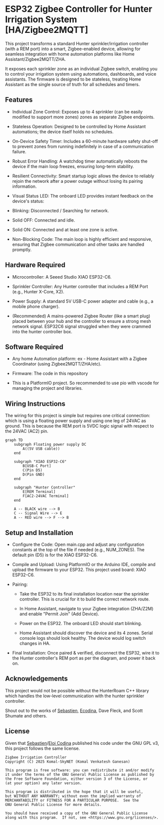 # ESP32 Zigbee Controller for Hunter Irrigation System [HA/Zigbee2MQTT]
This project transforms a standard Hunter sprinkler/irrigation controller (with a REM port) into a smart, Zigbee-enabled device, allowing for seamless integration with home automation platforms like Home Assistant/Zigbee2MQTT/ZHA.

It exposes each sprinkler zone as an individual Zigbee switch, enabling you to control your irrigation system using automations, dashboards, and voice assistants. The firmware is designed to be stateless, treating Home Assistant as the single source of truth for all schedules and timers.

## Features
- Individual Zone Control: Exposes up to 4 sprinkler (can be easily modified to support more zones) zones as separate Zigbee endpoints.

- Stateless Operation: Designed to be controlled by Home Assistant automations; the device itself holds no schedules.

- On-Device Safety Timer: Includes a 60-minute hardware safety shut-off to prevent zones from running indefinitely in case of a communication failure.

- Robust Error Handling: A watchdog timer automatically reboots the device if the main loop freezes, ensuring long-term stability.

- Resilient Connectivity: Smart startup logic allows the device to reliably rejoin the network after a power outage without losing its pairing information.

- Visual Status LED: The onboard LED provides instant feedback on the device's status:

- Blinking: Disconnected / Searching for network.

- Solid OFF: Connected and idle.

- Solid ON: Connected and at least one zone is active.

- Non-Blocking Code: The main loop is highly efficient and responsive, ensuring that Zigbee communication and other tasks are handled promptly.

## Hardware Required
- Microcontroller: A Seeed Studio XIAO ESP32-C6.

- Sprinkler Controller: Any Hunter controller that includes a REM Port (e.g., Hunter X-Core, X2).

- Power Supply: A standard 5V USB-C power adapter and cable (e.g., a mobile phone charger).

- (Recommended) A mains-powered Zigbee Router (like a smart plug) placed between your hub and the controller to ensure a strong mesh network signal. ESP32C6 signal struggled when they were crammed into the hunter controller box.

## Software Required
- Any home Automation platform: ex - Home Assistant with a Zigbee Coordinator (using Zigbee2MQTT/ZHA/etc).

- Firmware: The code in this repository 

- This is a PlatformIO project. So recommended to use pio with vscode for managing the project and libraries.

## Wiring Instructions
The wiring for this project is simple but requires one critical connection: which is using a floating power supply and using one leg of 24VAC as ground. This is because the REM port is 5VDC logic signal with respect to the 24VAC (AC2) pin. 

```mermaid
graph TD
    subgraph Floating power supply DC
        A((5V USB cable))
    end

    subgraph "XIAO ESP32-C6"
        B[USB-C Port]
        C(Pin D5)
        D(Pin GND)
    end

    subgraph "Hunter Controller"
        E[REM Terminal]
        F[AC2-24VAC Terminal]
    end

    A -- BLACK wire --> B
    C -- Signal Wire --> E
    A -- RED wire --> F --> B
```

## Setup and Installation
- Configure the Code: Open main.cpp and adjust any configuration constants at the top of the file if needed (e.g., NUM_ZONES). The default pin (D5) is for the XIAO ESP32-C6.

- Compile and Upload: Using PlatformIO or the Arduino IDE, compile and upload the firmware to your ESP32. This project used board: XIAO ESP32-C6.

- Pairing:

    - Take the ESP32 to its final installation location near the sprinkler controller. This is crucial for it to build the correct network route.

    - In Home Assistant, navigate to your Zigbee integration (ZHA/Z2M) and enable "Permit Join" (Add Device).

    - Power on the ESP32. The onboard LED should start blinking.

    - Home Assistant should discover the device and its 4 zones. Serial console logs should look healthy. The device would log switch changes in HA.

- Final Installation: Once paired & verified, disconnect the ESP32, wire it to the Hunter controller's REM port as per the diagram, and power it back on.

## Acknowledgements
This project would not be possible without the HunterRoam C++ library which handles the low-level communication with the hunter sprinkler controller.

Shout out to the works of [Sebastien](https://github.com/seb821/OpenSprinkler-Firmware-Hunter), [Ecodina](https://github.com/ecodina/hunter-wifi), Dave Fleck, and Scott Shumate and others. 

## License
Given that [Sebastien](https://github.com/seb821/OpenSprinkler-Firmware-Hunter)/[Eloi Codina](https://github.com/ecodina/hunter-wifi) published his code under the GNU GPL v3, this project follows the same license.
```
Zigbee Irrigation Controller
Copyright (C) 2025 Komal-SkyNET (Komal Venkatesh Ganesan)

This program is free software: you can redistribute it and/or modify
it under the terms of the GNU General Public License as published by
the Free Software Foundation, either version 3 of the License, or
(at your option) any later version.

This program is distributed in the hope that it will be useful,
but WITHOUT ANY WARRANTY; without even the implied warranty of
MERCHANTABILITY or FITNESS FOR A PARTICULAR PURPOSE.  See the
GNU General Public License for more details.

You should have received a copy of the GNU General Public License
along with this program.  If not, see <https://www.gnu.org/licenses/>.
```


